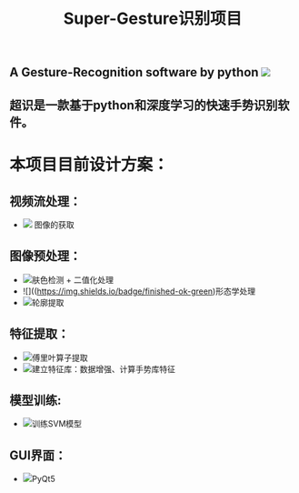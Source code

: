 
# <center> Super-Gesture识别项目 </center><br>
## A Gesture-Recognition software by python  ![](https://img.shields.io/badge/language-python-green) <br>
## 超识是一款基于python和深度学习的快速手势识别软件。 <br>
# 本项目目前设计方案：<br>
## 视频流处理：
* ![](https://img.shields.io/badge/finished-ok-green) 图像的获取 
## 图像预处理：
* ![](https://img.shields.io/badge/finished-ok-green)肤色检测 + 二值化处理  
* ![]((https://img.shields.io/badge/finished-ok-green)形态学处理  
* ![](https://img.shields.io/badge/finished-ok-green)轮廓提取  
## 特征提取：
* ![](https://img.shields.io/badge/unfinished-%C3%97-red)傅里叶算子提取  
* ![](https://img.shields.io/badge/unfinished-%C3%97-red)建立特征库：数据增强、计算手势库特征 
## 模型训练:
* ![](https://img.shields.io/badge/unfinished-%C3%97-red)训练SVM模型  
## GUI界面： 
* ![](https://img.shields.io/badge/unfinished-%C3%97-red)PyQt5  




